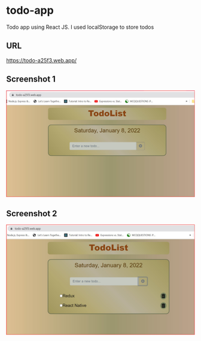 # todo-app
Todo app using React JS.
I used localStorage to store todos

## URL
https://todo-a25f3.web.app/
## Screenshot 1
![Screenshot](https://github.com/laxman939/todo-app/blob/51f97d68c4df65d09e3ed7c2ce0250a923e719f6/Screenshots/1.jpg?raw=true)
## Screenshot 2
![Screenshot](https://github.com/laxman939/todo-app/blob/51f97d68c4df65d09e3ed7c2ce0250a923e719f6/Screenshots/2.jpg?raw=true)
